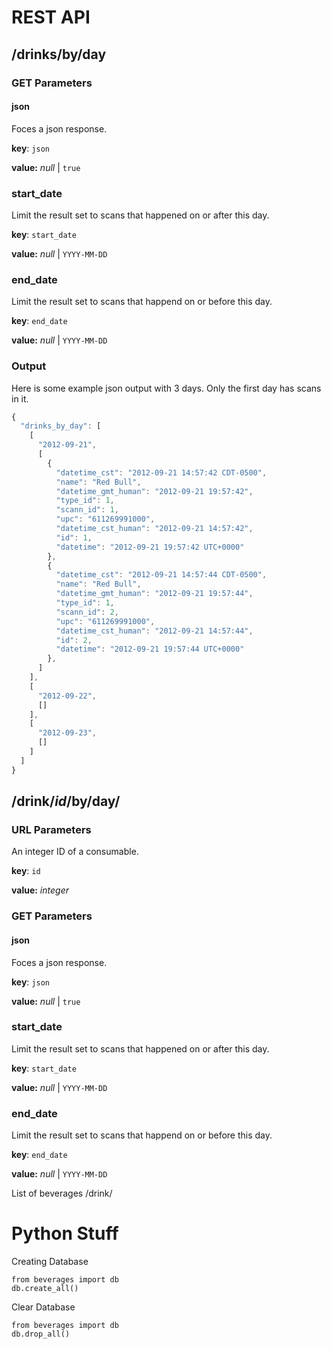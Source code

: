 # REST API #

## /drinks/by/day ##

### GET Parameters

#### json

Foces a json response.

**key**: `json`

**value:** *null* | `true`

### start_date

Limit the result set to scans that happened on or after this day.

**key**: `start_date`

**value:** *null* | `YYYY-MM-DD`

### end_date

Limit the result set to scans that happend on or before this day.

**key**: `end_date`

**value:** *null* | `YYYY-MM-DD`

### Output

Here is some example json output with 3 days. Only the first day has scans in it.

```javascript
{
  "drinks_by_day": [
    [
      "2012-09-21",
      [
        {
          "datetime_cst": "2012-09-21 14:57:42 CDT-0500",
          "name": "Red Bull",
          "datetime_gmt_human": "2012-09-21 19:57:42",
          "type_id": 1,
          "scann_id": 1,
          "upc": "611269991000",
          "datetime_cst_human": "2012-09-21 14:57:42",
          "id": 1,
          "datetime": "2012-09-21 19:57:42 UTC+0000"
        },
        {
          "datetime_cst": "2012-09-21 14:57:44 CDT-0500",
          "name": "Red Bull",
          "datetime_gmt_human": "2012-09-21 19:57:44",
          "type_id": 1,
          "scann_id": 2,
          "upc": "611269991000",
          "datetime_cst_human": "2012-09-21 14:57:44",
          "id": 2,
          "datetime": "2012-09-21 19:57:44 UTC+0000"
        },
      ]
    ],
    [
      "2012-09-22",
      []
    ],
    [
      "2012-09-23",
      []
    ]
  ]
}
```
## /drink/*id*/by/day/ ##

### URL Parameters

An integer ID of a consumable.

**key**: `id`

**value:** *integer*


### GET Parameters ###

#### json

Foces a json response.

**key**: `json`

**value:** *null* | `true`

### start_date

Limit the result set to scans that happened on or after this day.

**key**: `start_date`

**value:** *null* | `YYYY-MM-DD`

### end_date

Limit the result set to scans that happend on or before this day.

**key**: `end_date`

**value:** *null* | `YYYY-MM-DD`

List of beverages
/drink/

# Python Stuff #

Creating Database

    from beverages import db
    db.create_all()

Clear Database

    from beverages import db
    db.drop_all()

